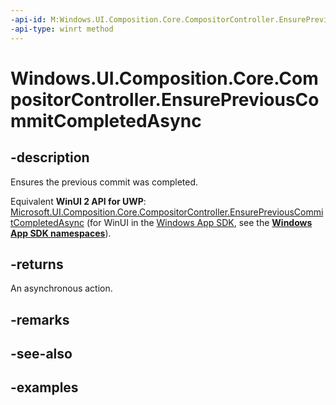 ```yaml
---
-api-id: M:Windows.UI.Composition.Core.CompositorController.EnsurePreviousCommitCompletedAsync
-api-type: winrt method
---
```


<!-- Method syntax.
public IAsyncAction CompositorController.EnsurePreviousCommitCompletedAsync()
-->

# Windows.UI.Composition.Core.CompositorController.EnsurePreviousCommitCompletedAsync

## -description

Ensures the previous commit was completed.

Equivalent **WinUI 2 API for UWP**: [Microsoft.UI.Composition.Core.CompositorController.EnsurePreviousCommitCompletedAsync](/windows/winui/api/microsoft.ui.composition.core.compositorcontroller.ensurepreviouscommitcompletedasync) (for WinUI in the [Windows App SDK](/windows/apps/windows-app-sdk/), see the **[Windows App SDK namespaces](/windows/windows-app-sdk/api/winrt/)**).

## -returns

An asynchronous action.

## -remarks

## -see-also

## -examples

